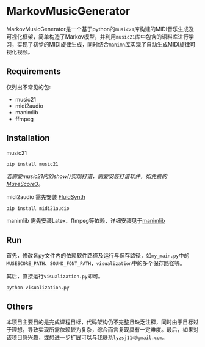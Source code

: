 # MarkovMusicGenerator

MarkovMusicGenerator是一个基于python的`music21`库构建的MIDI音乐生成及可视化框架，简单构造了Markov模型，并利用`music21`库中包含的语料库进行学习，实现了初步的MIDI旋律生成，同时结合`manimn`库实现了自动生成MIDI旋律可视化视频。

## Requirements

仅列出不常见的包:

- music21
- midi2audio
- manimlib
- ffmpeg

## Installation

music21

```
pip install music21
```

*若需要music21内的show()实现打谱，需要安装打谱软件，如免费的[MuseScore3](https://musescore.org/en/3.0)。*

midi2audio 需先安装 [FluidSynth](https://github.com/FluidSynth/fluidsynth)

```
pip install midi21audio
```

manimlib 需先安装Latex、ffmpeg等依赖，详细安装见于[manimlib](https://github.com/3b1b/manim)

## Run

首先，修改各py文件内的依赖软件路径及运行与保存路径，如`my_main.py`中的`MUSESCORE_PATH`、`SOUND_FONT_PATH`，`visualization`中的多个保存路径等。

其后，直接运行`visualization.py`即可。

```
python visualization.py
```

## Others

本项目主要目的是完成课程目标，代码架构仍不完整且缺乏注释，同时由于目标过于理想，导致实现所需依赖较为复杂，综合而言复现具有一定难度。最后，如果对该项目感兴趣，或想进一步扩展可以与我联系`lyzsj114@gmail.com`。
